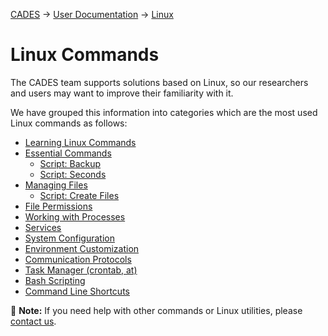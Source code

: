 [CADES](http://support.cades.ornl.gov/) → [User Documentation](../README.md) → [Linux](linux-intro.md)

# Linux Commands

The CADES team supports solutions based on Linux, so our researchers and users may want to improve their familiarity with it.

We have grouped this information into categories which are the most used Linux commands as follows:

- [Learning Linux Commands](linux-intro.md)
- [Essential Commands](essential-commands.md)
  - [Script: Backup](scripts/backup.md)
  - [Script: Seconds](scripts/seconds.md)
- [Managing Files](managing-files.md)
  - [Script: Create Files](scripts/loop_for1.md)
- [File Permissions](file-permissions.md)
- [Working with Processes](processes.md)
- [Services](services.md)
- [System Configuration](system-config.md)
- [Environment Customization](environment.md)
- [Communication Protocols](protocols.md)
- [Task Manager (crontab, at)](scheduling-cron.md)
- [Bash Scripting](bash-scripting.md)
- [Command Line Shortcuts](shortcuts.md)

📝 **Note:** If you need help with other commands or Linux utilities, please [contact us](../SUPPORT.md).
